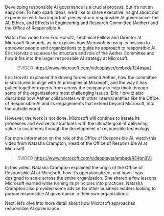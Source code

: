 Developing responsible AI governance is a crucial process, but it’s not an easy one. To help spark ideas, we’d like to share executive insight about our experience with two important pieces of our responsible AI governance: the AI, Ethics, and Effects in Engineering and Research Committee (Aether) and the Office of Responsible AI.

Watch this video from Eric Horvitz, Technical Fellow and Director at Microsoft Research, as he explains how Microsoft is using its mission to empower people and organizations to guide its approach to responsible AI. Eric Horvitz discusses the structure and role of the Aether Committee and how it fits into the larger responsible AI strategy at Microsoft.

> [!VIDEO https://www.microsoft.com/videoplayer/embed/RE4pspa]

Eric Horvitz explained the driving forces behind Aether, how the committee is structured to align with AI principles at Microsoft, and the way it has pulled together experts from across the company to help think through some of the organization’s most challenging issues. Eric Horvitz also described how Aether collaborates with other internal entities like the Office of Responsible AI and its engagements that extend beyond Microsoft, into the outside world.

However, the work is not done. Microsoft will continue to iterate its processes and evolve its structures with the ultimate goal of delivering value to customers through the development of responsible technology.

For more information on the role of the Office of Responsible AI, watch this video from Natasha Crampton, Head of the Office of Responsible AI at Microsoft.

> [!VIDEO https://www.microsoft.com/videoplayer/embed/RE4pn9V]

In this video, Natasha Crampton explained the origin of the Office of Responsible AI at Microsoft, how it’s operationalized, and how it was designed to scale across the entire organization. She shared a few lessons Microsoft learned while turning its principles into practices. Natasha Crampton also provided some advice for other business leaders looking to pursue responsible AI governance in their own organizations.

Next, let’s dive into more detail about how Microsoft approaches responsible AI governance.
